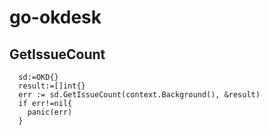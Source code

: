 # go-okdesk

## GetIssueCount
```
  sd:=OKD{}
  result:=[]int{}
  err := sd.GetIssueCount(context.Background(), &result)
  if err!=nil{
    panic(err)
  }
```
